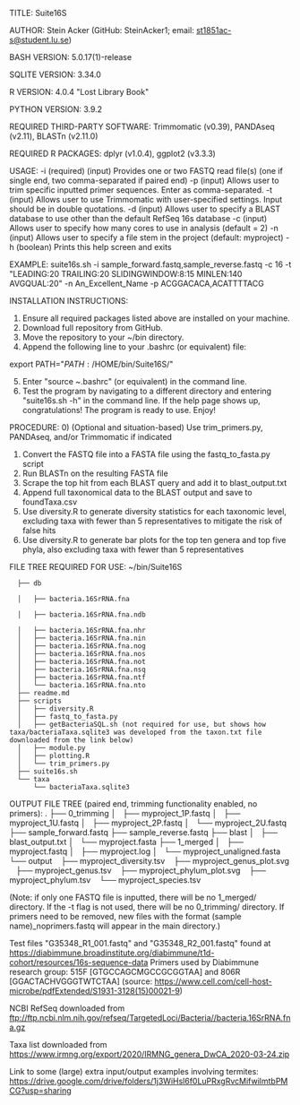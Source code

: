 TITLE: Suite16S

AUTHOR: Stein Acker (GitHub: SteinAcker1; email: st1851ac-s@student.lu.se)

BASH VERSION: 5.0.17(1)-release

SQLITE VERSION: 3.34.0

R VERSION: 4.0.4 "Lost Library Book"

PYTHON VERSION: 3.9.2

REQUIRED THIRD-PARTY SOFTWARE: Trimmomatic (v0.39), PANDAseq (v2.11), BLASTn (v2.11.0)

REQUIRED R PACKAGES: dplyr (v1.0.4), ggplot2 (v3.3.3)

USAGE:
-i 	(required) (input) Provides one or two FASTQ read file(s) (one if single end, two comma-separated if paired end)
-p	(input) Allows user to trim specific inputted primer sequences. Enter as comma-separated.
-t	(input) Allows user to use Trimmomatic with user-specified settings. Input should be in double quotations.
-d	(input) Allows user to specify a BLAST database to use other than the default RefSeq 16s database
-c  (input) Allows user to specify how many cores to use in analysis (default = 2)
-n  (input) Allows user to specify a file stem in the project (default: myproject)
-h  (boolean) Prints this help screen and exits

EXAMPLE: suite16s.sh -i sample_forward.fastq,sample_reverse.fastq -c 16 -t "LEADING:20 TRAILING:20 SLIDINGWINDOW:8:15 MINLEN:140 AVGQUAL:20" -n An_Excellent_Name -p ACGGACACA,ACATTTTACG

INSTALLATION INSTRUCTIONS:
1) Ensure all required packages listed above are installed on your machine.
2) Download full repository from GitHub.
3) Move the repository to your ~/bin directory.
4) Append the following line to your .bashrc (or equivalent) file:

export PATH="$PATH:/$HOME/bin/Suite16S/"

5) Enter "source ~.bashrc" (or equivalent) in the command line.
6) Test the program by navigating to a different directory and entering "suite16s.sh -h" in the command line.
   If the help page shows up, congratulations! The program is ready to use. Enjoy!

PROCEDURE:
0) (Optional and situation-based) Use trim_primers.py, PANDAseq, and/or Trimmomatic if indicated
1) Convert the FASTQ file into a FASTA file using the fastq_to_fasta.py script
2) Run BLASTn on the resulting FASTA file
3) Scrape the top hit from each BLAST query and add it to blast_output.txt
4) Append full taxonomical data to the BLAST output and save to foundTaxa.csv
5) Use diversity.R to generate diversity statistics for each taxonomic level, excluding taxa with fewer than 5 representatives to mitigate the risk of false hits
6) Use diversity.R to generate bar plots for the top ten genera and top five phyla, also excluding taxa with fewer than 5 representatives

FILE TREE REQUIRED FOR USE:
~/bin/Suite16S

      ├── db
      
      │   ├── bacteria.16SrRNA.fna
      
      │   ├── bacteria.16SrRNA.fna.ndb
      
      │   ├── bacteria.16SrRNA.fna.nhr
      │   ├── bacteria.16SrRNA.fna.nin
      │   ├── bacteria.16SrRNA.fna.nog
      │   ├── bacteria.16SrRNA.fna.nos
      │   ├── bacteria.16SrRNA.fna.not
      │   ├── bacteria.16SrRNA.fna.nsq
      │   ├── bacteria.16SrRNA.fna.ntf
      │   └── bacteria.16SrRNA.fna.nto
      ├── readme.md
      ├── scripts
      │   ├── diversity.R
      │   ├── fastq_to_fasta.py
      │   ├── getBacteriaSQL.sh (not required for use, but shows how taxa/bacteriaTaxa.sqlite3 was developed from the taxon.txt file downloaded from the link below)
      │   ├── module.py
      │   ├── plotting.R
      │   └── trim_primers.py
      ├── suite16s.sh
      └── taxa
          └── bacteriaTaxa.sqlite3

OUTPUT FILE TREE (paired end, trimming functionality enabled, no primers):
.
├── 0_trimming
│   ├── myproject_1P.fastq
│   ├── myproject_1U.fastq
│   ├── myproject_2P.fastq
│   └── myproject_2U.fastq
├── sample_forward.fastq
├── sample_reverse.fastq
├── blast
│   ├── blast_output.txt
│   └── myproject.fasta
├── 1_merged
│   ├── myproject.fastq
│   ├── myproject.log
│   └── myproject_unaligned.fasta
└── output
    ├── myproject_diversity.tsv
    ├── myproject_genus_plot.svg
    ├── myproject_genus.tsv
    ├── myproject_phylum_plot.svg
    ├── myproject_phylum.tsv
    └── myproject_species.tsv

 (Note: if only one FASTQ file is inputted, there will be no 1_merged/ directory. If
   the -t flag is not used, there will be no 0_trimming/ directory. If primers need to
   be removed, new files with the format (sample name)_noprimers.fastq will appear in
   the main directory.)

Test files "G35348_R1_001.fastq" and "G35348_R2_001.fastq" found at https://diabimmune.broadinstitute.org/diabimmune/t1d-cohort/resources/16s-sequence-data
Primers used by Diabimmune research group: 515F [GTGCCAGCMGCCGCGGTAA] and 806R [GGACTACHVGGGTWTCTAA] (source: https://www.cell.com/cell-host-microbe/pdfExtended/S1931-3128(15)00021-9)

NCBI RefSeq downloaded from ftp://ftp.ncbi.nlm.nih.gov/refseq/TargetedLoci/Bacteria//bacteria.16SrRNA.fna.gz

Taxa list downloaded from https://www.irmng.org/export/2020/IRMNG_genera_DwCA_2020-03-24.zip

Link to some (large) extra input/output examples involving termites: https://drive.google.com/drive/folders/1j3WiHsl6f0LuPRxgRvcMifwilmtbPMCG?usp=sharing
